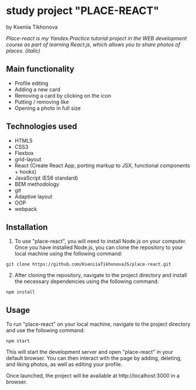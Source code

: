 # study project "PLACE-REACT"

by Kseniia Tikhonova

*Place-react is my Yandex.Practice tutorial project in the WEB development course as part of learning React.js, which allows you to share photos of places. (italic)*

## Main functionality

* Profile editing
* Adding a new card
* Removing a card by clicking on the icon
* Putting / removing like
* Opening a photo in full size

## Technologies used

* HTML5
* CSS3
* Flexbox
* grid-layout
* React (Create React App, porting markup to JSX, functional components + hooks)
* JavaScript (ES6 standard)
* BEM methodology
* git
* Adaptive layout
* OOP
* webpack

## Installation

1. To use "place-react", you will need to install Node.js on your computer. Once you have installed Node.js, you can clone the repository to your local machine using the following command:

```
git clone https://github.com/KseniiaTikhonovaJS/place-react.git
```
2. After cloning the repository, navigate to the project directory and install the necessary dependencies using the following command:

```
npm install
```

## Usage

To run "place-react" on your local machine, navigate to the project directory and use the following command:

```
npm start
```
This will start the development server and open "place-react" in your default browser. You can then interact with the page by adding, deleting, and liking photos, as well as editing your profile.

Once launched, the project will be available at http://localhost:3000 in a browser.